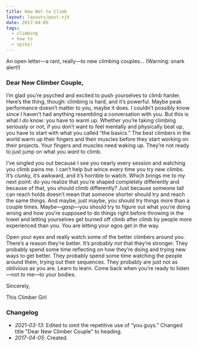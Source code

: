 ```yaml
---
title: How Not to Climb
layout: layouts/post.njk
date: 2017-04-05
tags:
  - climbing
  - how to
  - spiky!
---
```

An open letter—a rant, really—to new climbing couples... (Warning: snark alert!)
<!-- excerpt -->

### Dear New Climber Couple,

<section class="two-column">

I’m glad you’re psyched and excited to push yourselves to climb harder. Here’s the thing, though: climbing is hard, and it’s powerful. Maybe peak performance doesn’t matter to you, maybe it does. I couldn’t possibly know since I haven’t had anything resembling a conversation with you. But this is what I *do* know: you have to warm up. Whether you’re taking climbing seriously or not, if you don’t want to feel mentally and physically beat up, you have to start with what you called “the basics.” The best climbers in the world warm up their fingers and their muscles before they start working on their projects. Your fingers and muscles need waking up. They’re not ready to just jump on what you *want* to climb.

I’ve singled you out because I see you nearly every session and watching you climb pains me. I can’t help but wince every time you try new climbs. It’s clunky, it’s awkward, and it’s horrible to watch. Which brings me to my next point: do you realize that you’re shaped completely differently and because of that, you should climb differently? Just because someone tall can reach holds doesn’t mean that someone shorter should try and reach the same things. And maybe, just maybe, you should try things more than a couple times. Maybe—*gasp*—you should try to figure out what you’re doing wrong and how you’re supposed to do things right before throwing in the towel and letting yourselves get burned off climb after climb by people more experienced than you. You are letting your egos get in the way.

Open your eyes and really watch some of the better climbers around you. There’s a reason they’re better. It’s probably not that they’re stronger. They probably spend some time reflecting on how they’re doing and trying new ways to get better. They probably spend some time watching the people around them, trying out their sequences. They probably are just not as oblivious as you are. Learn to learn. Come back when you’re ready to listen—not to me—to your bodies.

Sincerely,

This Climber Girl

</section>

### Changelog

* *2021-03-13*: Edited to omit the repetitive use of “you guys.” Changed title "Dear New Climber Couple" to heading.
* *2017-04-05*: Created.
